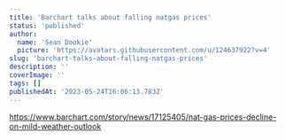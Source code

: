 ```yaml
---
title: 'Barchart talks about falling natgas prices'
status: 'published'
author:
  name: 'Sean Dookie'
  picture: 'https://avatars.githubusercontent.com/u/124637922?v=4'
slug: 'barchart-talks-about-falling-natgas-prices'
description: ''
coverImage: ''
tags: []
publishedAt: '2023-05-24T16:06:13.783Z'
---
```


<https://www.barchart.com/story/news/17125405/nat-gas-prices-decline-on-mild-weather-outlook>